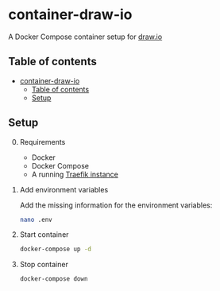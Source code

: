 # container-draw-io

A Docker Compose container setup for [draw.io](https://github.com/jgraph/drawio)

## Table of contents

- [container-draw-io](#container-draw-io)
  - [Table of contents](#table-of-contents)
  - [Setup](#setup)

## Setup

0. Requirements

   - Docker
   - Docker Compose
   - A running [Traefik instance](https://github.com/jonas-merkle/container-traefik)

1. Add environment variables

    Add the missing information for the environment variables:

    ```bash
    nano .env
    ```

2. Start container

    ```bash
    docker-compose up -d
    ````

3. Stop container

    ```bash
    docker-compose down
    ```
